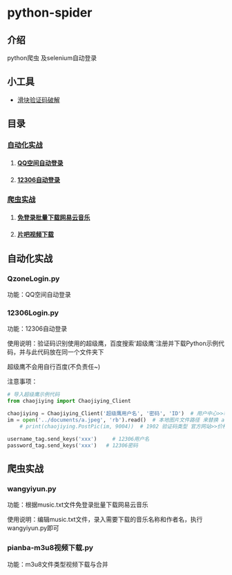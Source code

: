 # python-spider

## 介绍
python爬虫 及selenium自动登录

## 小工具

- [滑块验证码破解](https://gitee.com/Euphoria_wang/python-spider/blob/master/slideUnlock.py)

## 目录

### [自动化实战](#自动化实战)

1. #### [QQ空间自动登录](https://gitee.com/Euphoria_wang/python-spider/tree/master/QzoneLogin "悬停显示")

2. #### [12306自动登录](https://gitee.com/Euphoria_wang/python-spider/blob/master/12306Login.py "悬停显示")

### [爬虫实战](#爬虫实战)

1. #### [免登录批量下载网易云音乐]( https://gitee.com/Euphoria_wang/python-spider/blob/master/wangyiyunMusic "悬停显示")
2. #### [片吧视频下载](https://gitee.com/Euphoria_wang/python-spider/blob/master/pianba-m3u8%E8%A7%86%E9%A2%91%E4%B8%8B%E8%BD%BD.py "悬停显示")

## 自动化实战

### QzoneLogin.py 

功能：QQ空间自动登录

### 12306Login.py

功能：12306自动登录

使用说明：验证码识别使用的超级鹰，百度搜索'超级鹰'注册并下载Python示例代码，并与此代码放在同一个文件夹下

超级鹰不会用自行百度(不负责任~)

注意事项：

```python
# 导入超级鹰示例代码
from chaojiying import Chaojiying_Client
```

```python
chaojiying = Chaojiying_Client('超级鹰用户名', '密码', 'ID')  # 用户中心>>软件ID 生成一个替换 96001
im = open('../documents/a.jpeg', 'rb').read()  # 本地图片文件路径 来替换 a.jpeg
    # print(chaojiying.PostPic(im, 9004))  # 1902 验证码类型 官方网站>>价格体系
```

```python
username_tag.send_keys('xxx')     # 12306用户名
password_tag.send_keys('xxx') 	# 12306密码
```



## 爬虫实战

### wangyiyun.py

功能：根据music.txt文件免登录批量下载网易云音乐

使用说明：编辑music.txt文件，录入需要下载的音乐名称和作者名，执行wangyiyun.py即可

### pianba-m3u8视频下载.py

功能：m3u8文件类型视频下载与合并

